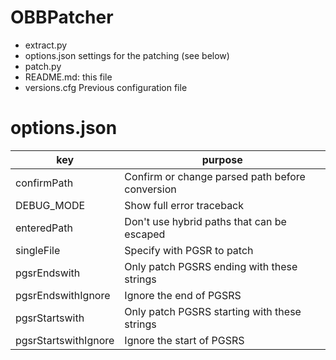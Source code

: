 # OBBPatcher
- extract.py
- options.json settings for the patching (see below)
- patch.py
- README.md: this file
- versions.cfg Previous configuration file

# options.json
key | purpose
--- | ---
confirmPath | Confirm or change parsed path before conversion
DEBUG_MODE | Show full error traceback
enteredPath | Don't use hybrid paths that can be escaped
singleFile | Specify with PGSR to patch
pgsrEndswith | Only patch PGSRS ending with these strings
pgsrEndswithIgnore | Ignore the end of PGSRS
pgsrStartswith | Only patch PGSRS starting with these strings
pgsrStartswithIgnore | Ignore the start of PGSRS